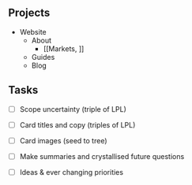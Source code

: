 ## Projects
- Website
	- About
		- [[Markets, ]]
	- Guides
	- Blog

## Tasks
- [ ] Scope uncertainty (triple of LPL)
- [ ] Card titles and copy (triples of LPL)
- [ ] Card images (seed to tree)
- [ ] Make summaries and crystallised future questions
- [ ] Ideas & ever changing priorities

